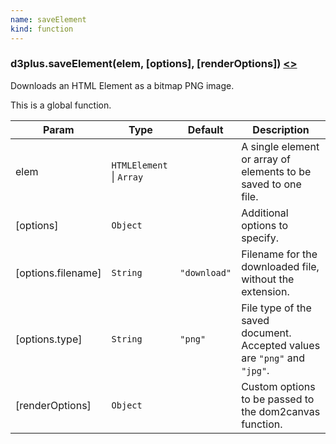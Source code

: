 ```yaml
---
name: saveElement
kind: function
---
```


<a name="saveElement"></a>

### d3plus.**saveElement**(elem, [options], [renderOptions]) [<>](https://github.com/d3plus/d3plus-export/blob/master/src/saveElement.js#L14)

Downloads an HTML Element as a bitmap PNG image.


This is a global function.

| Param | Type | Default | Description |
| --- | --- | --- | --- |
| elem | <code>HTMLElement</code> \| <code>Array</code> |  | A single element or array of elements to be saved to one file. |
| [options] | <code>Object</code> |  | Additional options to specify. |
| [options.filename] | <code>String</code> | <code>&quot;download&quot;</code> | Filename for the downloaded file, without the extension. |
| [options.type] | <code>String</code> | <code>&quot;png&quot;</code> | File type of the saved document. Accepted values are `"png"` and `"jpg"`. |
| [renderOptions] | <code>Object</code> |  | Custom options to be passed to the dom2canvas function. |


